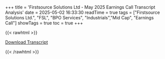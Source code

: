 +++
title = 'Firstsource Solutions Ltd - May 2025 Earnings Call Transcript Analysis'
date = 2025-05-02 16:33:30
readTime = true
tags = ["Firstsource Solutions Ltd.", "FSL", "BPO Services", "Industrials","Mid Cap", "Earnings Call"]
showTags = true
toc = true
+++



{{< rawhtml >}}

<div class="button-container">    
    <a href="https://www.bseindia.com/stockinfo/AnnPdfOpen.aspx?Pname=a46f38a3-99c3-48e4-a180-efb68c888127.pdf" target="_blank" class="report-button">
      <i class="fas fa-file-pdf"></i> Download Transcript
    </a>
</div>
    
{{< /rawhtml >}}

